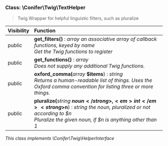 
### Class: \Conifer\Twig\TextHelper

> Twig Wrapper for helpful linguistic filters, such as pluralize

| Visibility | Function |
|:-----------|:---------|
| public | <strong>get_filters()</strong> : <em>array an associative array of callback functions, keyed by name</em><br /><em>Get the Twig functions to register</em> |
| public | <strong>get_functions()</strong> : <em>array</em><br /><em>Does not supply any additional Twig functions.</em> |
| public | <strong>oxford_comma(</strong><em>array</em> <strong>$items</strong>)</strong> : <em>string</em><br /><em>Returns a human-readable list of things. Uses the Oxford comma convention for listing three or more things.</em> |
| public | <strong>pluralize(</strong><em>string</em> <strong>$noun</strong>, <em>int</em> <strong>$n</strong>)</strong> : <em>string the noun, pluralized or not according to $n</em><br /><em>Pluralize the given noun, if $n is anything other than 1</em> |

*This class implements \Conifer\Twig\HelperInterface*

